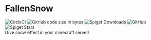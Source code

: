 # FallenSnow
![CircleCI](https://img.shields.io/circleci/build/github/TheViperShow/FallenSnow?style=plastic) ![GitHub code size in bytes](https://img.shields.io/github/languages/code-size/TheViperShow/FallenSnow?style=plastic) ![Spiget Downloads](https://img.shields.io/spiget/downloads/72956?style=plastic) ![GitHub](https://img.shields.io/github/license/TheViperShow/FallenSnow?style=plastic) ![Spiget Stars](https://img.shields.io/spiget/stars/72956?style=plastic)
<br>
Give snow effect in your minecraft server!
